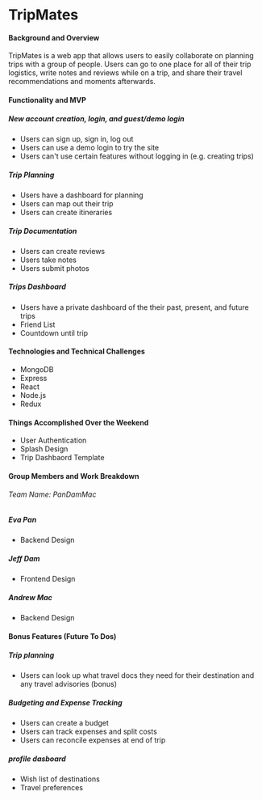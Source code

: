 # TripMates

#### Background and Overview

TripMates is a web app that allows users to easily collaborate on planning trips with a group of people. Users can go to one place for all of their trip logistics, write notes and reviews while on a trip, and share their travel recommendations and moments afterwards. 


#### Functionality and MVP

##### New account creation, login, and guest/demo login
* Users can sign up, sign in, log out
* Users can use a demo login to try the site
* Users can't use certain features without logging in (e.g. creating trips)

##### Trip Planning
* Users have a dashboard for planning
* Users can map out their trip 
* Users can create itineraries


##### Trip Documentation
* Users can create reviews
* Users take notes
* Users submit photos

##### Trips Dashboard
* Users have a private dashboard of the their past, present, and future trips 
* Friend List
* Countdown until trip


#### Technologies and Technical Challenges
* MongoDB
* Express
* React
* Node.js
* Redux

#### Things Accomplished Over the Weekend
* User Authentication
* Splash Design
* Trip Dashbaord Template

#### Group Members and Work Breakdown
###### Team Name: PanDamMac
##### Eva Pan 
* Backend Design
##### Jeff Dam 
* Frontend Design 
##### Andrew Mac
* Backend Design




#### Bonus Features (Future To Dos)
##### Trip planning 
* Users can look up what travel docs they need for their destination and any travel advisories (bonus)

##### Budgeting and Expense Tracking
* Users can create a budget
* Users can track expenses and split costs 
* Users can reconcile expenses at end of trip

##### profile dasboard
* Wish list of destinations
* Travel preferences 